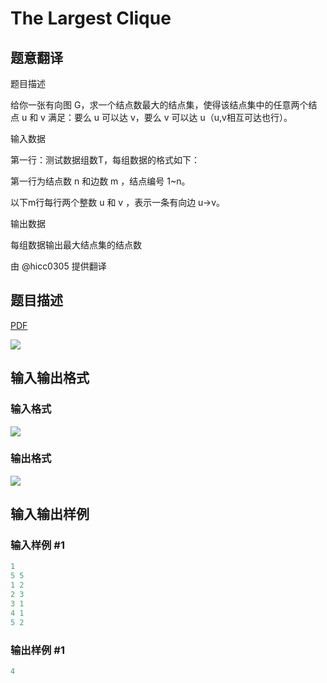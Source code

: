 # The Largest Clique

## 题意翻译

题目描述

给你一张有向图 G，求一个结点数最大的结点集，使得该结点集中的任意两个结点 u 和 v 满足：要么 u 可以达 v，要么 v 可以达 u（u,v相互可达也行）。

输入数据

第一行：测试数据组数T，每组数据的格式如下：

第一行为结点数 n 和边数 m ，结点编号 1~n。

以下m行每行两个整数 u 和 v ，表示一条有向边 u->v。

输出数据

每组数据输出最大结点集的结点数

由 @hicc0305 提供翻译

## 题目描述

[problemUrl]: https://uva.onlinejudge.org/index.php?option=com_onlinejudge&Itemid=8&category=25&page=show_problem&problem=2299

[PDF](https://uva.onlinejudge.org/external/113/p11324.pdf)

![](https://cdn.luogu.com.cn/upload/vjudge_pic/UVA11324/0985c106e6273363967a0c019fcaca3f91730c90.png)

## 输入输出格式

### 输入格式

![](https://cdn.luogu.com.cn/upload/vjudge_pic/UVA11324/4abc5ff6b970878284a0596aa4bef6efdca42fde.png)

### 输出格式

![](https://cdn.luogu.com.cn/upload/vjudge_pic/UVA11324/f51e8a403c8c8b04b8879768cacc2c5e141620db.png)

## 输入输出样例

### 输入样例 #1

```cpp
1
5 5
1 2
2 3
3 1
4 1
5 2
```


### 输出样例 #1

```cpp
4
```


